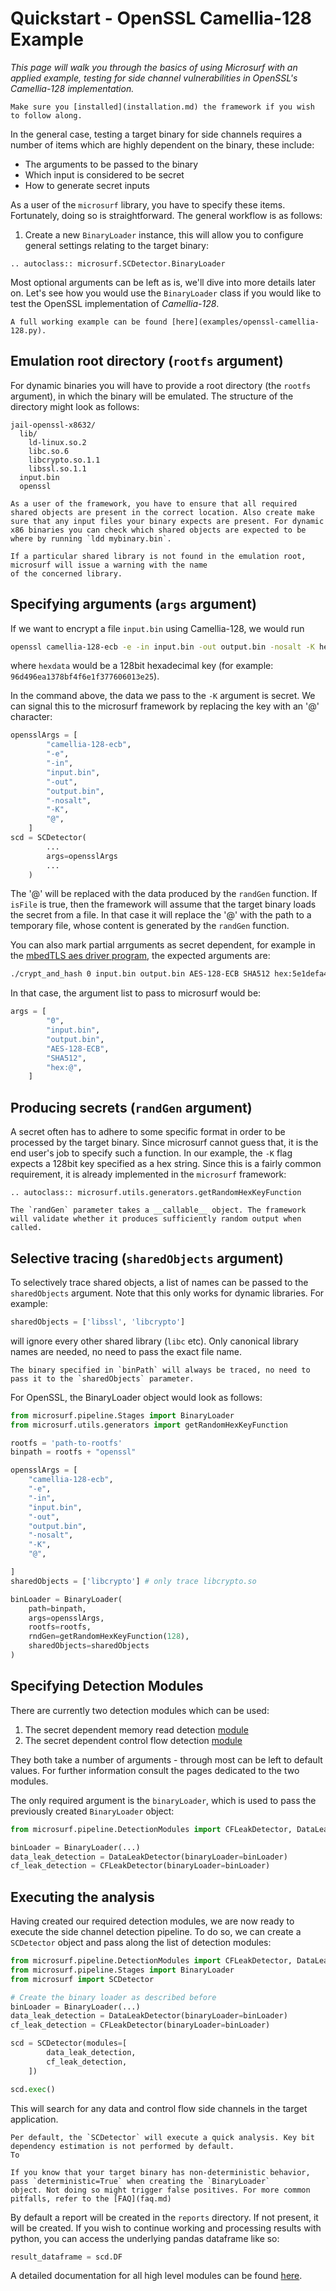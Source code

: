 # Quickstart - OpenSSL Camellia-128 Example

_This page will walk you through the basics of using Microsurf with an applied example, testing for side
channel vulnerabilities in OpenSSL's Camellia-128 implementation._

```{note}
Make sure you [installed](installation.md) the framework if you wish to follow along.
```

In the general case, testing a target binary for side channels requires a number of items which are highly dependent on the binary, these include:

- The arguments to be passed to the binary
- Which input is considered to be secret
- How to generate secret inputs

As a user of the `microsurf` library, you have to specify these items. Fortunately, doing so is straightforward.
The general workflow is as follows:

1. Create a new `BinaryLoader` instance, this will allow you to configure general settings relating to the target binary:

```{eval-rst}
.. autoclass:: microsurf.SCDetector.BinaryLoader

```

Most optional arguments can be left as is, we'll dive into more details later on. Let's see how you would use the 
`BinaryLoader` class if you would like to test the OpenSSL implementation of _Camellia-128_.

```{note}
A full working example can be found [here](examples/openssl-camellia-128.py).
```

## Emulation root directory (`rootfs` argument)

For dynamic binaries you will have to provide a root directory (the `rootfs` argument), in which the binary will be emulated. The structure of the directory might look as follows:

```
jail-openssl-x8632/
  lib/
    ld-linux.so.2
    libc.so.6
    libcrypto.so.1.1
    libssl.so.1.1
  input.bin
  openssl
```

```{note}
As a user of the framework, you have to ensure that all required shared objects are present in the correct location. Also create make sure that any input files your binary expects are present. For dynamic x86 binaries you can check which shared objects are expected to be where by running `ldd mybinary.bin`.
```

```{hint}
If a particular shared library is not found in the emulation root, microsurf will issue a warning with the name
of the concerned library.
```


## Specifying arguments (`args` argument)

If we want to encrypt a file `input.bin` using Camellia-128, we would run

```bash
openssl camellia-128-ecb -e -in input.bin -out output.bin -nosalt -K hexdata
```

where `hexdata` would be a 128bit hexadecimal key (for example: `96d496ea1378bf4f6e1f377606013e25`).

In the command above, the data we pass to the `-K` argument is secret. We can signal this to the microsurf framework by replacing the key with an '@' character:

```python
opensslArgs = [
        "camellia-128-ecb",
        "-e",
        "-in",
        "input.bin",
        "-out",
        "output.bin",
        "-nosalt",
        "-K",
        "@",
    ]
scd = SCDetector(
        ...
        args=opensslArgs
        ...
    )
```

The '@' will be replaced with the data produced by the `randGen` function. If `isFile` is true, then the framework will assume that the target binary loads the secret from a file. In that case it will replace the '@' with the path to a temporary file, whose content is generated by the `randGen` function.

You can also mark partial arrguments as secret dependent, for example in the [mbedTLS aes driver program](https://github.com/Mbed-TLS/mbedtls/blob/development/programs/aes/crypt_and_hash.c), the expected arguments are:

```bash
./crypt_and_hash 0 input.bin output.bin AES-128-ECB SHA512 hex:5e1defa4a22621eca5ab3ec051feb3a8
```

In that case, the argument list to pass to microsurf would be:

```python
args = [
        "0",
        "input.bin",
        "output.bin",
        "AES-128-ECB",
        "SHA512",
        "hex:@",
    ]
```

## Producing secrets (`randGen` argument)

A secret often has to adhere to some specific format in order to be processed by the target binary. Since microsurf cannot guess that, it is the end user's job to specify such a function. In our example, the `-K` flag expects a 128bit key specified as a hex string. Since this is a fairly common requirement, it is already implemented in the `microsurf` framework:

```{eval-rst}
.. autoclass:: microsurf.utils.generators.getRandomHexKeyFunction
```

```{note}
The `randGen` parameter takes a __callable__ object. The framework will validate whether it produces sufficiently random output when called.
```

## Selective tracing (`sharedObjects` argument)

To selectively trace shared objects, a list of names can be passed to the `sharedObjects` argument. Note that this only works for dynamic libraries. For example:

```python
sharedObjects = ['libssl', 'libcrypto']
```

will ignore every other shared library (`libc` etc). Only canonical library names are needed, no need to pass the exact file name.

```{note}
The binary specified in `binPath` will always be traced, no need to pass it to the `sharedObjects` parameter.
```

For OpenSSL, the BinaryLoader object would look as follows:

```python
from microsurf.pipeline.Stages import BinaryLoader
from microsurf.utils.generators import getRandomHexKeyFunction

rootfs = 'path-to-rootfs'
binpath = rootfs + "openssl"

opensslArgs = [
    "camellia-128-ecb",
    "-e",
    "-in",
    "input.bin",
    "-out",
    "output.bin",
    "-nosalt",
    "-K",
    "@",

]
sharedObjects = ['libcrypto'] # only trace libcrypto.so

binLoader = BinaryLoader(
    path=binpath, 
    args=opensslArgs, 
    rootfs=rootfs, 
    rndGen=getRandomHexKeyFunction(128),
    sharedObjects=sharedObjects
)

```

## Specifying Detection Modules


There are currently two detection modules which can be used:

1. The secret dependent memory read detection [module](memory.md)
2. The secret dependent control flow detection [module](control-flow.md)

They both take a number of arguments - through most can be left to default values. For further information consult the pages
dedicated to the two modules.

The only required argument is the `binaryLoader`, which is used to pass the previously created `BinaryLoader` object:

```python
from microsurf.pipeline.DetectionModules import CFLeakDetector, DataLeakDetector

binLoader = BinaryLoader(...)
data_leak_detection = DataLeakDetector(binaryLoader=binLoader)
cf_leak_detection = CFLeakDetector(binaryLoader=binLoader)
```

## Executing the analysis

Having created our required detection modules, we are now ready to execute the side channel detection pipeline.
To do so, we can create a `SCDetector` object and pass along the list of detection modules:

```python
from microsurf.pipeline.DetectionModules import CFLeakDetector, DataLeakDetector
from microsurf.pipeline.Stages import BinaryLoader
from microsurf import SCDetector

# Create the binary loader as described before
binLoader = BinaryLoader(...)
data_leak_detection = DataLeakDetector(binaryLoader=binLoader)
cf_leak_detection = CFLeakDetector(binaryLoader=binLoader)

scd = SCDetector(modules=[
        data_leak_detection,
        cf_leak_detection,
    ])

scd.exec()
```

This will search for any data and control flow side channels in the target application.

```{note}
Per default, the `SCDetector` will execute a quick analysis. Key bit dependency estimation is not performed by default.
To 
```

```{warning}
If you know that your target binary has non-deterministic behavior, pass `deterministic=True` when creating the `BinaryLoader`
object. Not doing so might trigger false positives. For more common pitfalls, refer to the [FAQ](faq.md)
```

By default a report will be created in the `reports` directory. If not present, it will be created. If you wish to continue
working and processing results with python, you can access the underlying pandas dataframe like so:

```python
result_dataframe = scd.DF
```

A detailed documentation for all high level modules can be found [here](modules.md).
